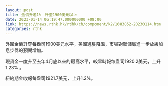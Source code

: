 ```yaml
---
layout: post
title: 金價升逾1%　升至1900美元以上
date: 2023-01-14 06:19:47.000000000 +08:00
link: https://news.rthk.hk/rthk/ch/component/k2/1683852-20230114.htm
categories: rthk
---
```


外圍金價升穿每盎司1900美元水平，美國通脹降溫，市場對聯儲局進一步放緩加息步伐的預期增加。

現貨金一度升至去年4月底以來的最高水平，較早時報每盎司1920.2美元，上升1.23% 。

紐約期金收報每盎司1921.7美元，上升1.2%。
